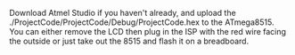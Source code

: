 Download Atmel Studio if you haven't already, and upload the ./ProjectCode/ProjectCode/Debug/ProjectCode.hex to the ATmega8515.
You can either remove the LCD then plug in the ISP with the red wire facing the outside or just take out the 8515 and flash it on a breadboard.
